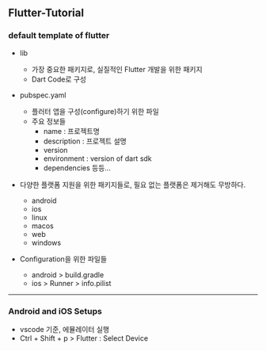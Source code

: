 ## Flutter-Tutorial

### default template of flutter

* lib
    * 가장 중요한 패키지로, 실질적인 Flutter 개발을 위한 패키지
    * Dart Code로 구성

* pubspec.yaml
    * 플러터 앱을 구성(configure)하기 위한 파일
    * 주요 정보들
        * name : 프로젝트명
        * description : 프로젝트 설명
        * version
        * environment : version of dart sdk
        * dependencies
        등등...


* 다양한 플랫폼 지원을 위한 패키지들로, 필요 없는 플랫폼은 제거해도 무방하다.
    * android
    * ios
    * linux
    * macos
    * web
    * windows
    
* Configuration을 위한 파일들
    * android > build.gradle
    * ios > Runner > info.pilist

---

### Android and iOS Setups

* vscode 기준, 에뮬레이터 실행
* Ctrl + Shift + p > Flutter : Select Device

